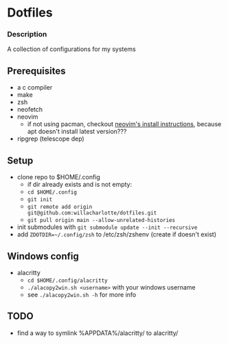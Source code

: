# Dotfiles

### Description
A collection of configurations for my systems

## Prerequisites
- a c compiler
- make 
- zsh
- neofetch
- neovim
    * if not using pacman, checkout [neovim's install instructions](https://github.com/neovim/neovim/blob/master/INSTALL.md#linux), because apt doesn't install latest version???
- ripgrep (telescope dep)

## Setup
- clone repo to $HOME/.config
    * if dir already exists and is not empty:
    * `cd $HOME/.config`
    * `git init`
    * `git remote add origin git@github.com:willacharlotte/dotfiles.git`
    * `git pull origin main --allow-unrelated-histories`
- init submodules with `git submodule update --init --recursive`
- add `ZDOTDIR=~/.config/zsh` to /etc/zsh/zshenv (create if doesn't exist)

## Windows config
- alacritty
    * `cd $HOME/.config/alacritty`
    * `./alacopy2win.sh <username>` with your windows username
    * see `./alacopy2win.sh -h` for more info

## TODO
- find a way to symlink %APPDATA%/alacritty/ to alacritty/
